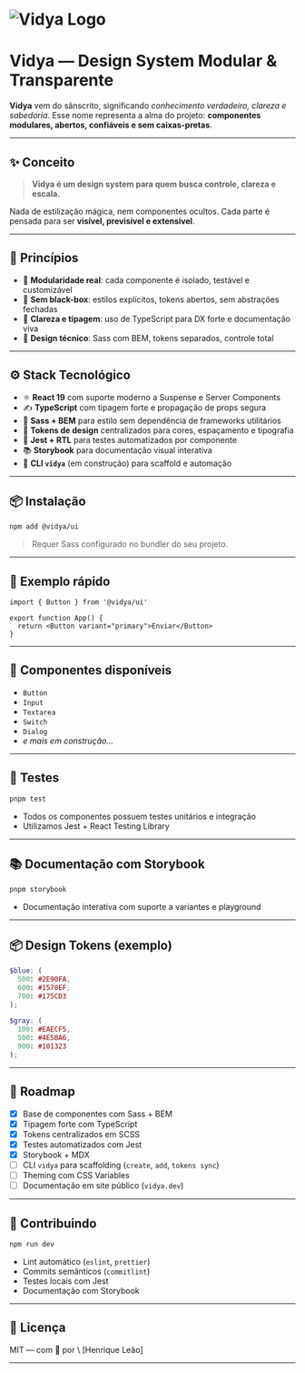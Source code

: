# ![Vidya Logo](./assets/vidya-logo.png)

# **Vidya** — Design System Modular & Transparente

**Vidya** vem do sânscrito, significando *conhecimento verdadeiro, clareza e sabedoria*. Esse nome representa a alma do projeto: **componentes modulares, abertos, confiáveis e sem caixas-pretas**.

---

## ✨ Conceito

> **Vidya é um design system para quem busca controle, clareza e escala.**

Nada de estilização mágica, nem componentes ocultos. Cada parte é pensada para ser **visível, previsível e extensível**.

---

## 🧠 Princípios

* 🔹 **Modularidade real**: cada componente é isolado, testável e customizável
* 🔹 **Sem black-box**: estilos explícitos, tokens abertos, sem abstrações fechadas
* 🔹 **Clareza e tipagem**: uso de TypeScript para DX forte e documentação viva
* 🔹 **Design técnico**: Sass com BEM, tokens separados, controle total

---

## ⚙️ Stack Tecnológico

* ⚛️ **React 19** com suporte moderno a Suspense e Server Components
* ✍️ **TypeScript** com tipagem forte e propagação de props segura
* 💅 **Sass + BEM** para estilo sem dependência de frameworks utilitários
* 🧱 **Tokens de design** centralizados para cores, espaçamento e tipografia
* 🧪 **Jest + RTL** para testes automatizados por componente
* 📚 **Storybook** para documentação visual interativa
* 🧰 **CLI `vidya`** (em construção) para scaffold e automação

---

## 📦 Instalação

```bash
npm add @vidya/ui
```

> Requer Sass configurado no bundler do seu projeto.

---

## 🚀 Exemplo rápido

```tsx
import { Button } from '@vidya/ui'

export function App() {
  return <Button variant="primary">Enviar</Button>
}
```

---

## 📁 Componentes disponíveis

* `Button`
* `Input`
* `Textarea`
* `Switch`
* `Dialog`
* *e mais em construção...*

---

## 🧪 Testes

```bash
pnpm test
```

* Todos os componentes possuem testes unitários e integração
* Utilizamos Jest + React Testing Library

---

## 📚 Documentação com Storybook

```bash
pnpm storybook
```

* Documentação interativa com suporte a variantes e playground

---

## 📦 Design Tokens (exemplo)

```scss
$blue: (
  500: #2E90FA,
  600: #1570EF,
  700: #175CD3
);

$gray: (
  100: #EAECF5,
  500: #4E5BA6,
  900: #101323
);
```

---

## 🧩 Roadmap

* [x] Base de componentes com Sass + BEM
* [x] Tipagem forte com TypeScript
* [x] Tokens centralizados em SCSS
* [x] Testes automatizados com Jest
* [x] Storybook + MDX
* [ ] CLI `vidya` para scaffolding (`create`, `add`, `tokens sync`)
* [ ] Theming com CSS Variables
* [ ] Documentação em site público (`vidya.dev`)

---

## 🤝 Contribuindo

```bash
npm run dev
```

* Lint automático (`eslint`, `prettier`)
* Commits semânticos (`commitlint`)
* Testes locais com Jest
* Documentação com Storybook

---

## 📄 Licença

MIT — com 💙 por \ [Henrique Leão]

---
